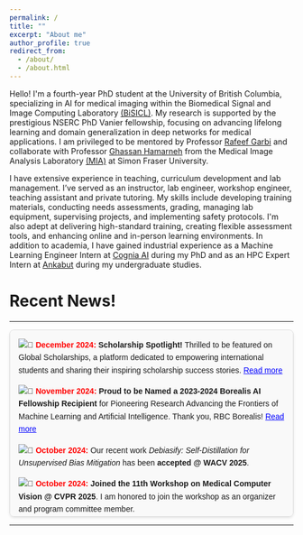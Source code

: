 ```yaml
---
permalink: /
title: ""
excerpt: "About me"
author_profile: true
redirect_from: 
  - /about/
  - /about.html
---
```


Hello! I'm a fourth-year PhD student at the University of British Columbia, specializing in AI for medical imaging within the Biomedical Signal and Image Computing Laboratory [(BiSICL)](https://bisicl.ece.ubc.ca/). My research is supported by the prestigious NSERC PhD Vanier fellowship, focusing on advancing lifelong learning and domain generalization in deep networks for medical applications. I am privileged to be mentored by Professor [Rafeef Garbi](https://scholar.google.com/citations?hl=en&user=Mwscz1IAAAAJ&view_op=list_works&sortby=pubdate) and collaborate with Professor [Ghassan Hamarneh](https://scholar.google.com/citations?hl=en&user=61DdlkAAAAAJ&view_op=list_works&sortby=pubdate) from the Medical Image Analysis Laboratory [(MIA)](https://www.medicalimageanalysis.com/) at Simon Fraser University.

I have extensive experience in teaching, curriculum development and lab management. I’ve served as an instructor, lab engineer, workshop engineer, teaching assistant and private tutoring. My skills include developing training materials, conducting needs assessments, grading, managing lab equipment, supervising projects, and implementing safety protocols. I'm also adept at delivering high-standard training, creating flexible assessment tools, and enhancing online and in-person learning environments. In addition to academia, I have gained industrial experience as a Machine Learning Engineer Intern at [Cognia AI](https://www.cognia.ca/) during my PhD and as an HPC Expert Intern at [Ankabut](https://www.ankabut.ae/) during my undergraduate studies.


Recent News!
======
<hr>

<div style="
  max-height: 300px; 
  overflow-y: auto; 
  border: 1px solid #ddd; 
  border-radius: 8px; 
  padding: 15px; 
  background-color: #f9f9f9;
  font-family: Arial, sans-serif; 
  line-height: 1.6; 
  box-shadow: 0 2px 4px rgba(0, 0, 0, 0.1);">

  <ul style="list-style: none; padding: 0; margin: 0;">
    <li style="margin-bottom: 15px;">
      <img src="https://img.icons8.com/emoji/16/000000/calendar-emoji.png" alt="📅">
      <span style="color: red; font-weight: bold;">December 2024:</span> 
      <strong>Scholarship Spotlight!</strong> Thrilled to be featured on Global Scholarships, a platform dedicated to empowering international students and sharing their inspiring scholarship success stories. 
      <a href="https://globalscholarships.com/scholarship-posts/nourhan-bayasi/" style="color: blue;">Read more</a>
    </li>
    <li style="margin-bottom: 15px;">
      <img src="https://img.icons8.com/emoji/16/000000/calendar-emoji.png" alt="📅">
      <span style="color: red; font-weight: bold;">November 2024:</span> 
      <strong>Proud to be Named a 2023-2024 Borealis AI Fellowship Recipient</strong> for Pioneering Research Advancing the Frontiers of Machine Learning and Artificial Intelligence. Thank you, RBC Borealis! 
      <a href="https://rbcborealis.com/news/celebrating-the-future-of-ai-meet-our-new-fellows/" style="color: blue;">Read more</a>
    </li>
    <li style="margin-bottom: 15px;">
      <img src="https://img.icons8.com/emoji/16/000000/calendar-emoji.png" alt="📅">
      <span style="color: red; font-weight: bold;">October 2024:</span> 
      Our recent work <em>Debiasify: Self-Distillation for Unsupervised Bias Mitigation</em> has been <strong>accepted @ WACV 2025</strong>.
    </li>
    <li style="margin-bottom: 15px;">
      <img src="https://img.icons8.com/emoji/16/000000/calendar-emoji.png" alt="📅">
      <span style="color: red; font-weight: bold;">October 2024:</span> 
      <strong>Joined the 11th Workshop on Medical Computer Vision @ CVPR 2025</strong>. I am honored to join the workshop as an organizer and program committee member.
    </li>
    <li style="margin-bottom: 15px;">
      <img src="https://img.icons8.com/emoji/16/000000/calendar-emoji.png" alt="📅">
      <span style="color: red; font-weight: bold;">October 2024:</span> 
      <strong>BiasPruner Recognized!</strong> Our work <em>BiasPruner</em> was awarded 
      <strong>Winner of the WiM Best Health Equity Paper</strong>, <strong>Runner-Up of the WiM Best Oral Presentation Award</strong>, and shortlisted for the 
      <strong>MICCAI Best Paper Award</strong> and <strong>MICCAI Young Scientist Award</strong>.
    </li>
    <li style="margin-bottom: 15px;">
      <img src="https://img.icons8.com/emoji/16/000000/calendar-emoji.png" alt="📅">
      <span style="color: red; font-weight: bold;">September 2024:</span> 
      <strong>BiasPruner</strong> was selected for an <strong>oral presentation @ MICCAI 2024 in Morocco</strong>.
    </li>
    <li style="margin-bottom: 15px;">
      <img src="https://img.icons8.com/emoji/16/000000/calendar-emoji.png" alt="📅">
      <span style="color: red; font-weight: bold;">May 2024:</span> 
      <em>BiasPruner: Debiased Continual Learning for Medical Image Classification</em> has been <strong>accepted @ MICCAI 2024</strong> 
      (<strong>EARLY ACCEPT</strong>!).
    </li>
    <li style="margin-bottom: 15px;">
      <img src="https://img.icons8.com/emoji/16/000000/calendar-emoji.png" alt="📅">
      <span style="color: red; font-weight: bold;">May 2024:</span> 
      Our recent work <em>GC2: Generalizable Continual Classification of Medical Images</em> has been 
      <strong>accepted @ IEEE Transactions on Medical Imaging (TMI) 2024</strong> (IF~11).
    </li>
    <li style="margin-bottom: 15px;">
      <img src="https://img.icons8.com/emoji/16/000000/calendar-emoji.png" alt="📅">
      <span style="color: red; font-weight: bold;">May 2024:</span> 
      <strong>Excited to join CogniaAI</strong> as a Machine Learning Engineer Intern.
    </li>
    <li style="margin-bottom: 15px;">
      <img src="https://img.icons8.com/emoji/16/000000/calendar-emoji.png" alt="📅">
      <span style="color: red; font-weight: bold;">April 2024:</span> 
      <em>Continual-Zoo: Leveraging Zoo Models for Continual Classification of Medical Images</em> has been <strong>accepted @ CLVISION-Workshop @ CVPR 2024</strong>.
    </li>
    <li style="margin-bottom: 15px;">
      <img src="https://img.icons8.com/emoji/16/000000/calendar-emoji.png" alt="📅">
      <span style="color: red; font-weight: bold;">December 2023:</span> 
      <strong>Selected as a mentee</strong> in <a href="https://bme.ubc.ca/sbme-career-accelerator/">SBME's Career Accelerator</a>, in partnership with STEMCELL Technologies and Advice to a Scientist.
    </li>
    <li style="margin-bottom: 15px;">
      <img src="https://img.icons8.com/emoji/16/000000/calendar-emoji.png" alt="📅">
      <span style="color: red; font-weight: bold;">October 2023:</span> 
      <strong>Awarded Best Paper</strong> for <em>AViT: Adapting Vision Transformers for Small Skin Lesion Segmentation Datasets</em> at the <strong>8th ISIC Workshop @ MICCAI 2023</strong>.
    </li>
    <li style="margin-bottom: 15px;">
      <img src="https://img.icons8.com/emoji/16/000000/calendar-emoji.png" alt="📅">
      <span style="color: red; font-weight: bold;">October 2023:</span> 
      <strong>Panelist @ ISIC Workshop @ MICCAI 2023</strong>. Presented <em>Continual-GEN</em> through an oral presentation.
    </li>
  </ul>
</div>
<hr>
